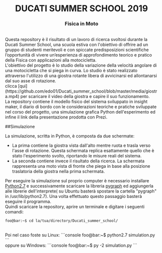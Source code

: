 <div align="center">
  <h1>DUCATI SUMMER SCHOOL 2019</h1>
  <h3>Fisica in Moto</h3>
</div><br>
Questa repository è il risultato di un lavoro di ricerca svoltosi durante la Ducati Summer School,
una scuola estiva con l'obiettivo di offrire ad un gruppo di studenti meritevoli e con spiccate predisposizioni
scientifiche l’opportunità di vivere un’esperienza di approfondimento teorico e pratico della Fisica con applicazioni alla
motocicletta.<br>
L'obiettivo del progetto è lo studio della variazione della velocità angolare di una motocicletta che si piega in curva. Lo studio
è stato realizzato attraverso l'utilizzo di una giostra rotante libera di avvicinarsi ed allontanarsi dal suo asse di rotazione.<br>
clicca [qui](https://github.com/edo01/Ducati_summer_school/blob/master/media/giostra.mp4) per scaricare il video della giostra e capire il suo funzionamento.
<br>
La repository contiene il modello fisico del sistema sviluppato in insight maker, il diario di bordo con le considerazioni teoriche
e pratiche sviluppate nel corso del progetto, una simulazione grafica Python dell'esperimento ed
infine il link della presentazione prodotta con Prezi.
<br>

##Simulazione

La simulazione, scritta in Python, è composta da due schermate: 
- La prima contiene la giostra vista dall'alto mentre ruota e trasla verso l'asse di rotazione. Questa schermata replica esattamente quello che è stato l'esperimento svolto, riportando le misure reali del sistema.<br>
- La seconda contiene invece il risultato della ricerca. La schermata rappresenta una moto vista di fronte che piega in base alla posizione traslatoria della giostra nella prima schermata.<br>

Per eseguire la simulazione sul proprio computer è necessario installare [Python2.7](https://www.python.it/download/#python-2-7-15)
e successivamente scaricare la libreria [pygraph](https://bitbucket.org/zambu/pygraph/downloads/) ed aggiungerla alle librerie dell'interprete( su Ubuntu basterà spostare la cartella "pygraph" in /usr/lib/python2.7). Una volta effettuato questo passaggio basterà eseguire il programma.<br>Quindi scaricare la repository, aprire un terminale e digitare i seguenti comandi:<br>

```console
foo@bar:~$ cd la/tua/directory/Ducati_summer_school/
```
<br>
Poi nel caso foste su Linux:
```console
foo@bar:~$ python2.7 simulation.py
```
<br>
oppure su Windows:
```console
foo@bar:~$ py -2 simulation.py
```
